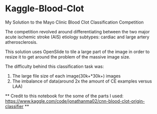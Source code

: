 # Kaggle-Blood-Clot
My Solution to the Mayo Clinic Blood Clot Classification Competition

The competition revolved around differentiating between the two major acute ischemic stroke (AIS) etiology subtypes: cardiac and large artery atherosclerosis.

This solution uses OpenSlide to tile a large part of the image in order to resize it to get around the problem of the massive image size.
  


The difficulty behind this classification task was:
  1. The large file size of each image(30k+*30k+) images
  2. The imbalance of data(around 2x the amount of CE examples versus LAA)




** Credit to this notebook for the some of the parts I used: https://www.kaggle.com/code/jonathanma02/cnn-blood-clot-origin-classifier **
